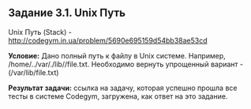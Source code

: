 **Задание 3.1. Unix Путь**
---------------------
Unix Путь (Stack) - http://codegym.in.ua/problem/5690e695159d54bb38ae53cd

**Условие:** Дано полный путь к файлу в Unix системе. Например, /home/../var/./lib//file.txt. Необходимо вернуть упрощенный вариант - (/var/lib/file.txt)

**Результат задачи:** ссылка на задачу, которая успешно прошла все тесты в системе Codegym, загружена, как ответ на это задание.    